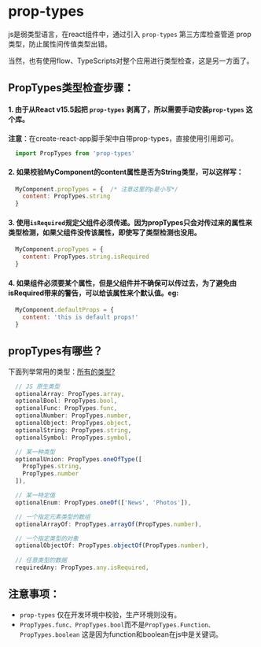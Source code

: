 # prop-types

js是弱类型语言，在react组件中，通过引入 `prop-types` 第三方库检查管道 prop 类型，防止属性间传值类型出错。

当然，也有使用flow、TypeScripts对整个应用进行类型检查，这是另一方面了。

## PropTypes类型检查步骤：
  
#### 1. 由于从React v15.5起把 `prop-types` 剥离了，所以需要手动安装`prop-types` 这个库。
  
**注意**：在create-react-app脚手架中自带prop-types，直接使用引用即可。

```js
  import PropTypes from 'prop-types'
```

#### 2. 如果校验MyComponent的content属性是否为String类型，可以这样写：

```js
  MyComponent.propTypes = {  /* 注意这里的p是小写*/
    content: PropTypes.string
  }
```

#### 3. 使用`isRequired`规定父组件必须传递。因为propTypes只会对传过来的属性来类型检测，如果父组件没传该属性，即使写了类型检测也没用。

```js
  MyComponent.propTypes = {
    content: PropTypes.string.isRequired
  }
```

#### 4. 如果组件必须要某个属性，但是父组件并不确保可以传过去，为了避免由isRequired带来的警告，可以给该属性来个默认值。eg:

```js
  MyComponent.defaultProps = {
    content: 'this is default props!'
  }
```

## propTypes有哪些？
下面列举常用的类型：[所有的类型?](https://react.docschina.org/docs/typechecking-with-proptypes.html)

```js
  // JS 原生类型
  optionalArray: PropTypes.array,
  optionalBool: PropTypes.bool,  
  optionalFunc: PropTypes.func,  
  optionalNumber: PropTypes.number,
  optionalObject: PropTypes.object,
  optionalString: PropTypes.string,
  optionalSymbol: PropTypes.symbol,

  // 某一种类型
  optionalUnion: PropTypes.oneOfType([
    PropTypes.string,
    PropTypes.number
  ]),

  // 某一特定值
  optionalEnum: PropTypes.oneOf(['News', 'Photos']),

  // 一个指定元素类型的数组
  optionalArrayOf: PropTypes.arrayOf(PropTypes.number),

  // 一个指定类型的对象
  optionalObjectOf: PropTypes.objectOf(PropTypes.number),
  
  // 任意类型的数据
  requiredAny: PropTypes.any.isRequired,
```

## 注意事项：

- `prop-types` 仅在开发环境中校验，生产环境则没有。
- `PropTypes.func、PropTypes.bool`而不是`PropTypes.Function、PropTypes.boolean` 这是因为function和boolean在js中是关键词。
